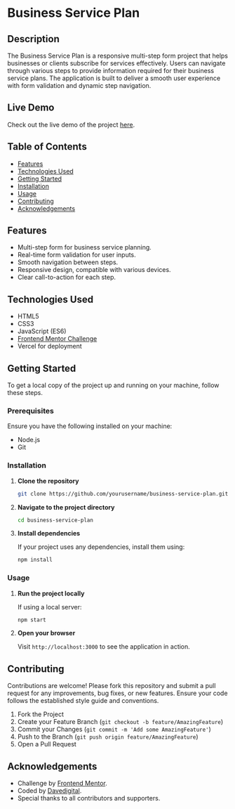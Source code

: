 # Business Service Plan

## Description

The Business Service Plan is a responsive multi-step form project that helps businesses or clients subscribe for services effectively. Users can navigate through various steps to provide information required for their business service plans. The application is built to deliver a smooth user experience with form validation and dynamic step navigation.

## Live Demo

Check out the live demo of the project [here](https://business-serive-plan.vercel.app/).

## Table of Contents

- [Features](#features)
- [Technologies Used](#technologies-used)
- [Getting Started](#getting-started)
- [Installation](#installation)
- [Usage](#usage)
- [Contributing](#contributing)
- [Acknowledgements](#acknowledgements)

## Features

- Multi-step form for business service planning.
- Real-time form validation for user inputs.
- Smooth navigation between steps.
- Responsive design, compatible with various devices.
- Clear call-to-action for each step.

## Technologies Used

- HTML5
- CSS3
- JavaScript (ES6)
- [Frontend Mentor Challenge](https://www.frontendmentor.io/)
- Vercel for deployment

## Getting Started

To get a local copy of the project up and running on your machine, follow these steps.

### Prerequisites

Ensure you have the following installed on your machine:

- Node.js
- Git

### Installation

1. **Clone the repository**

   ```bash
   git clone https://github.com/yourusername/business-service-plan.git
   ```

2. **Navigate to the project directory**

   ```bash
   cd business-service-plan
   ```

3. **Install dependencies**

   If your project uses any dependencies, install them using:

   ```bash
   npm install
   ```

### Usage

1. **Run the project locally**

   If using a local server:

   ```bash
   npm start
   ```

2. **Open your browser**

   Visit `http://localhost:3000` to see the application in action.

## Contributing

Contributions are welcome! Please fork this repository and submit a pull request for any improvements, bug fixes, or new features. Ensure your code follows the established style guide and conventions.

1. Fork the Project
2. Create your Feature Branch (`git checkout -b feature/AmazingFeature`)
3. Commit your Changes (`git commit -m 'Add some AmazingFeature'`)
4. Push to the Branch (`git push origin feature/AmazingFeature`)
5. Open a Pull Request

## Acknowledgements

- Challenge by [Frontend Mentor](https://www.frontendmentor.io?ref=challenge).
- Coded by [Davedigital](#).
- Special thanks to all contributors and supporters.